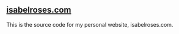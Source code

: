## [isabelroses.com](https://isabelroses.com)

This is the source code for my personal website, isabelroses.com. 
